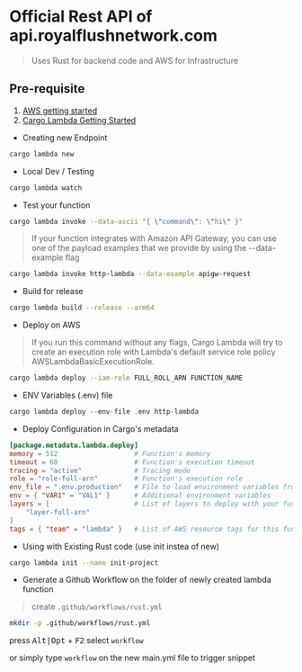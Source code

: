 # Official Rest API of api.royalflushnetwork.com

> Uses Rust for backend code and AWS for Infrastructure

## Pre-requisite
1. [AWS getting started](https://docs.aws.amazon.com/sdk-for-rust/latest/dg/getting-started.html)
2. [Cargo Lambda Getting Started](https://www.cargo-lambda.info/guide/getting-started.html)

- Creating new Endpoint

```sh
cargo lambda new
```

- Local Dev / Testing

```sh
cargo lambda watch
```

- Test your function

```sh
cargo lambda invoke --data-ascii "{ \"command\": \"hi\" }"
```

> If your function integrates with Amazon API Gateway, you can use one of the payload examples that we provide by using the --data-example flag

```sh
cargo lambda invoke http-lambda --data-example apigw-request
```

- Build for release

```sh
cargo lambda build --release --arm64
```

- Deploy on AWS

> If you run this command without any flags, Cargo Lambda will try to create an execution role with Lambda's default service role policy AWSLambdaBasicExecutionRole.

```sh
cargo lambda deploy --iam-role FULL_ROLL_ARN FUNCTION_NAME
```

- ENV Variables (.env) file

```rs
cargo lambda deploy --env-file .env http-lambda
```

- Deploy Configuration in Cargo's metadata

```toml
[package.metadata.lambda.deploy]
memory = 512                   # Function's memory
timeout = 60                   # Function's execution timeout
tracing = "active"             # Tracing mode
role = "role-full-arn"         # Function's execution role
env_file = ".env.production"   # File to load environment variables from
env = { "VAR1" = "VAL1" }      # Additional environment variables
layers = [                     # List of layers to deploy with your function
    "layer-full-arn"
]
tags = { "team" = "lambda" }   # List of AWS resource tags for this function
```

- Using with Existing Rust code (use init instea of new)
```sh
cargo lambda init --name init-project
```

- Generate a Github Workflow on the folder of newly created lambda function

> create `.github/workflows/rust.yml`

```sh
mkdir -p .github/workflows/rust.yml
```

 press <kbd>Alt|Opt</kbd> + <kbd>F2</kbd> select  `workflow`

 or simply type `workflow` on the new main.yml file to trigger snippet


